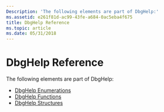```yaml
---
Description: 'The following elements are part of DbgHelp:'
ms.assetid: e261f81d-ac99-43fe-a684-0ac5eba4f675
title: DbgHelp Reference
ms.topic: article
ms.date: 05/31/2018
---
```


# DbgHelp Reference

The following elements are part of DbgHelp:

-   [DbgHelp Enumerations](dbghelp-enumerations.md)
-   [DbgHelp Functions](dbghelp-functions.md)
-   [DbgHelp Structures](dbghelp-structures.md)

 

 



